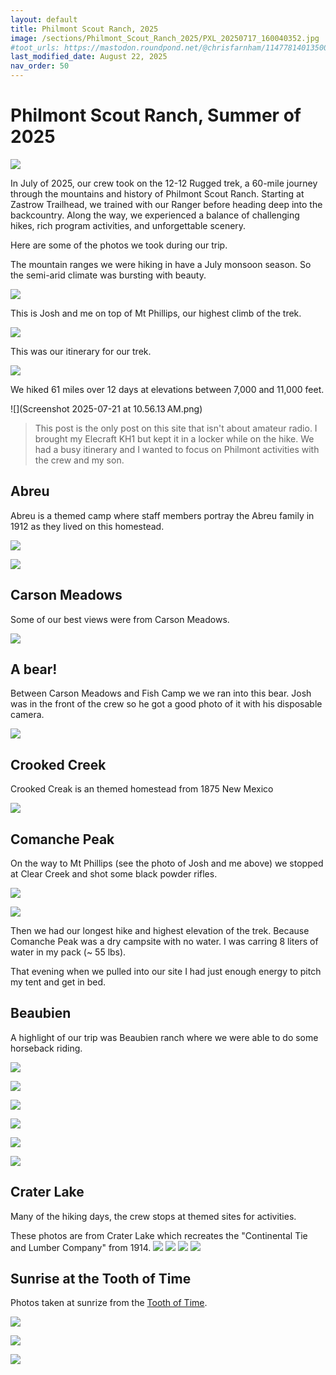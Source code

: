 ```yaml
---
layout: default
title: Philmont Scout Ranch, 2025
image: /sections/Philmont_Scout_Ranch_2025/PXL_20250717_160040352.jpg
#toot_urls: https://mastodon.roundpond.net/@chrisfarnham/114778140135006365
last_modified_date: August 22, 2025
nav_order: 50
---
```


# Philmont Scout Ranch, Summer of 2025

![](PXL_20250719_132606529.jpg)

In July of 2025, our crew took on the 12-12 Rugged trek, a 60-mile journey through the mountains and history of Philmont Scout Ranch. Starting at Zastrow Trailhead, we trained with our Ranger before heading deep into the backcountry. Along the way, we experienced a balance of challenging hikes, rich program activities, and unforgettable scenery.

Here are some of the photos we took during our trip.

The mountain ranges we were hiking in have a July monsoon season. So the semi-arid climate was bursting with beauty.

![](PXL_20250716_150442038.jpg)

This is Josh and me on top of Mt Phillips, our highest climb of the trek.

![](PXL_20250713_210406648.jpg)

This was our itinerary for our trek.

![](hiking_itenerary.jpeg)

We hiked 61 miles over 12 days at elevations between 7,000 and 11,000 feet.

![](Screenshot 2025-07-21 at 10.56.13 AM.png)


> This post is the only post on this site that isn't about amateur radio. I brought
> my Elecraft KH1 but kept it in a locker while on the hike.
> We had a busy itinerary and I wanted to focus on Philmont activities with the crew and my son.

## Abreu

Abreu is a themed camp where staff members portray the Abreu family in 1912 as they lived on this homestead.

![](8(3).jpg)

![](10(3).jpg)

## Carson Meadows

Some of our best views were from Carson Meadows.

![](16(3).jpg)

## A bear!

Between Carson Meadows and Fish Camp we we ran into this bear. Josh was in the front of the crew so he got a good photo of it with his disposable camera.

![](11(2).jpg)

## Crooked Creek

Crooked Creak is an themed homestead from 1875 New Mexico

![](26(1).jpg)

## Comanche Peak

On the way to Mt Phillips (see the photo of Josh and me above) we stopped at
Clear Creek and shot some black powder rifles.

![](chris_blackpowder.jpg)

![](josh_blackpowder3.jpg)

Then we had our longest hike and highest elevation of the trek. Because Comanche Peak was a dry
campsite with no water. I was carring 8 liters of water in my pack (~ 55 lbs).

That evening when we pulled into our site I had just enough energy to pitch my tent and get in bed.

## Beaubien

A highlight of our trip was Beaubien ranch where we were able to do some horseback riding.

![](14(1).jpg)

![](16(1).jpg)

![](20.jpg)

![](21.jpg)

![](22.jpg)

![](25.jpg)


## Crater Lake

Many of the hiking days, the crew stops at themed sites for activities.

These photos are from Crater Lake which recreates the "Continental Tie and Lumber
Company" from 1914.
![](PXL_20250716_193801049.jpg)
![](PXL_20250717_154032866.jpg)
![](PXL_20250717_154318815.jpg)
![](PXL_20250717_160040352.jpg)


## Sunrise at the Tooth of Time

Photos taken at sunrize from the [Tooth of Time](https://en.wikipedia.org/wiki/Tooth_of_Time).

![](PXL_20250719_115637264.jpg)


![](PXL_20250719_115637264.jpg)

![](IMG_4441.jpeg)
